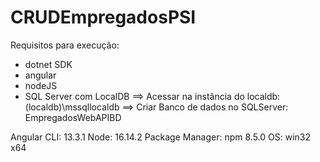 # CRUDEmpregadosPSI

Requisitos para execução:
- dotnet SDK
- angular
- nodeJS
- SQL Server com LocalDB
  ==> Acessar na instância do localdb: (localdb)\mssqllocaldb
  ==> Criar Banco de dados no SQLServer: EmpregadosWebAPIBD
  
Angular CLI: 13.3.1
Node: 16.14.2
Package Manager: npm 8.5.0
OS: win32 x64
